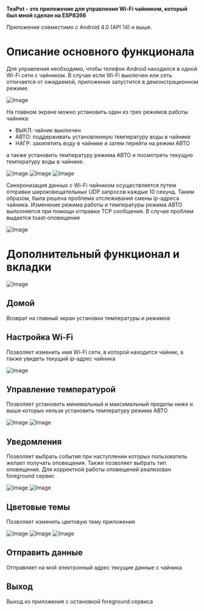 **TeaPot - это приложение для управления Wi-Fi чайником, который был мной сделан на ESP8266**

Приложение совместимо с Android 4.0 (API 14) и выше.

# Описание основного функционала
Для управления необходимо, чтобы телефон Android находился в одной Wi-Fi сети с чайником. В случае если Wi-Fi выключен или сеть отличается от ожидаемой, приложение запустится в демонстрационном режиме.

![Image](/screenshots/Screenshot_2017-03-22-14-40-34.png)

На главном экране можно установить один из трех режимов работы чайника:
- ВЫКЛ: чайник выключен
- АВТО: поддерживать установленную температуру воды в чайнике
- НАГР: закипятить воду в чайнике и затем перейти на режим АВТО

а также установить температуру режима АВТО и посмотреть текущую температуру воды в чайнике.

![Image](/screenshots/Screenshot_2017-03-22-14-35-29.png)
![Image](/screenshots/Screenshot_2017-03-22-14-37-39.png)
![Image](/screenshots/Screenshot_2017-03-22-14-37-59.png)

Синхронизация данных с Wi-Fi чайником осуществляется путем отправки широковещательных UDP запросов каждые 10 секунд. Таким образом, была решена проблема отслеживания смены ip-адреса чайника.
Изменение режима работы и температуры режима АВТО выполняется при помощи отправки TCP сообщения. В случае проблем выдается toast-оповещение

![Image](/screenshots/Screenshot_2017-03-22-14-37-21.png)

# Дополнительный функционал и вкладки
![Image](/screenshots/Screenshot_2017-03-22-14-35-35.png)

## Домой 
Возврат на главный экран установки температуры и режимов

## Настройка Wi-Fi
Позволяет изменить имя Wi-Fi сети, в которой находится чайник, а также увидеть текущий ip-адрес чайника

![Image](/screenshots/Screenshot_2017-03-22-14-35-40.png)

## Управление температурой
Позволяет установить минимальный и максимальный пределы ниже и выше которых нельзя установить температуру режима АВТО

![Image](/screenshots/Screenshot_2017-03-22-14-35-45.png)
![Image](/screenshots/Screenshot_2017-03-22-14-35-56.png)

## Уведомления
Позволяет выбрать события при наступлении которых пользователь желает получать оповещения. Также позволяет выбрать тип оповещения.
Для корректной работы оповещений реализован foreground сервис 

![Image](/screenshots/Screenshot_2017-03-22-14-36-01.png)
![Image](/screenshots/Screenshot_2017-03-22-14-38-25.png)

## Цветовые темы
Позволяет изменить цветовую тему приложения

![Image](/screenshots/Screenshot_2017-03-22-14-36-10.png)
![Image](/screenshots/Screenshot_2017-03-22-14-36-12.png)
![Image](/screenshots/Screenshot_2017-03-22-14-36-15.png)

## Отправить данные
Отправляет на мой электронный адрес текущие данные с чайника 

## Выход
Выход из приложения с остановкой foreground сервиса

